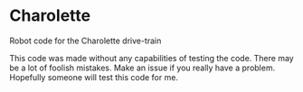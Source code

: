 # Charolette
Robot code for the Charolette drive-train

This code was made without any capabilities of testing the code.
There may be a lot of foolish mistakes. Make an issue if you really have a problem.
Hopefully someone will test this code for me.
